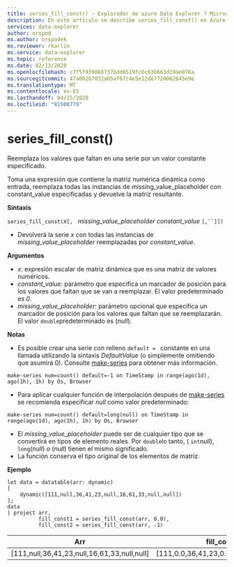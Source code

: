 ```yaml
---
title: series_fill_const() - Explorador de azure Data Explorer ? Microsoft Docs
description: En este artículo se describe series_fill_const() en Azure Data Explorer.
services: data-explorer
author: orspod
ms.author: orspodek
ms.reviewer: rkarlin
ms.service: data-explorer
ms.topic: reference
ms.date: 02/13/2020
ms.openlocfilehash: c7f5f939068737bdd6519fc0c63b663d19ae076a
ms.sourcegitcommit: 47a002b7032a05ef67c4e5e12de7720062645e9e
ms.translationtype: MT
ms.contentlocale: es-ES
ms.lasthandoff: 04/15/2020
ms.locfileid: "81508779"
---
```

# <a name="series_fill_const"></a>series_fill_const()

Reemplaza los valores que faltan en una serie por un valor constante especificado.

Toma una expresión que contiene la matriz numérica dinámica como entrada, reemplaza todas las instancias de missing_value_placeholder con constant_value especificadas y devuelve la matriz resultante.

**Sintaxis**

`series_fill_const(`*x*`[, ` *missing_value_placeholder* *constant_value* `[,``]])`
* Devolverá la serie *x* con todas las instancias de *missing_value_placeholder* reemplazadas por *constant_value*.

**Argumentos**

* *x*: expresión escalar de matriz dinámica que es una matriz de valores numéricos.
* *constant_value*: parámetro que especifica un marcador de posición para los valores que faltan que se van a reemplazar. El valor predeterminado es *0*. 
* *missing_value_placeholder*: parámetro opcional que especifica un marcador de posición para los valores que faltan que se reemplazarán. El valor `double`predeterminado es (*null*).

**Notas**
* Es posible crear una serie con relleno `default = ` constante en una llamada utilizando la sintaxis *DefaultValue* (o simplemente omitiendo que asumirá 0). Consulte [make-series](make-seriesoperator.md) para obtener más información.

```kusto
make-series num=count() default=-1 on TimeStamp in range(ago(1d), ago(1h), 1h) by Os, Browser
```
  
* Para aplicar cualquier función de interpolación después de [make-series](make-seriesoperator.md) se recomienda especificar *null* como valor predeterminado: 

```kusto
make-series num=count() default=long(null) on TimeStamp in range(ago(1d), ago(1h), 1h) by Os, Browser
```
  
* El *missing_value_placeholder* puede ser de cualquier tipo que se convertirá en tipos de elemento reales. Por `double`lo tanto, ( `int`*null*), `long`(*null*) o (*null*) tienen el mismo significado.
* La función conserva el tipo original de los elementos de matriz. 

**Ejemplo**

```kusto
let data = datatable(arr: dynamic)
[
    dynamic([111,null,36,41,23,null,16,61,33,null,null])   
];
data 
| project arr, 
          fill_const1 = series_fill_const(arr, 0.0),
          fill_const2 = series_fill_const(arr, -1)  
```

|Arr|fill_const1|fill_const2|
|---|---|---|
|[111,null,36,41,23,null,16,61,33,null,null]|[111,0.0,36,41,23,0.0,16,61,33,0.0,0.0]|[111,-1,36,41,23,-1,16,61,33,-1,-1]|